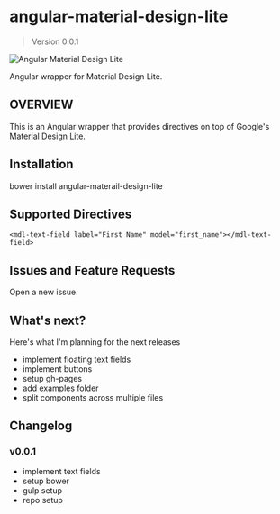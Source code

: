 # angular-material-design-lite
> Version 0.0.1

![Angular Material Design Lite](http://i.imgur.com/SI4Nmb3.png)

Angular wrapper for Material Design Lite.


## OVERVIEW
This is an Angular wrapper that provides directives on top of Google's [Material Design Lite](http://getmdl.io).


## Installation

bower install angular-materail-design-lite 


## Supported Directives

`<mdl-text-field label="First Name" model="first_name"></mdl-text-field>`


## Issues and Feature Requests

Open a new issue.

## What's next?

Here's what I'm planning for the next releases

+ implement floating text fields
+ implement buttons
+ setup gh-pages
+ add examples folder
+ split components across multiple files


## Changelog



### v0.0.1

+ implement text fields
+ setup bower
+ gulp setup
+ repo setup
